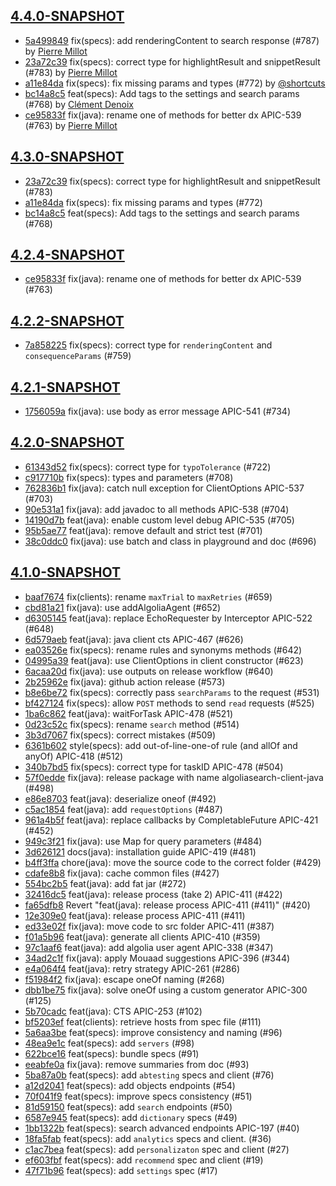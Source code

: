 ## [4.4.0-SNAPSHOT](https://github.com/algolia/algoliasearch-client-java-2/compare/4.3.0-SNAPSHOT...4.4.0-SNAPSHOT)

- [5a499849](https://github.com/algolia/api-clients-automation/commit/5a499849) fix(specs): add renderingContent to search response (#787) by [Pierre Millot](pierre.millot@algolia.com)
- [23a72c39](https://github.com/algolia/api-clients-automation/commit/23a72c39) fix(specs): correct type for highlightResult and snippetResult (#783) by [Pierre Millot](pierre.millot@algolia.com)
- [a11e84da](https://github.com/algolia/api-clients-automation/commit/a11e84da) fix(specs): fix missing params and types (#772) by [@shortcuts](https://github.com/shortcuts/)
- [bc14a8c5](https://github.com/algolia/api-clients-automation/commit/bc14a8c5) feat(specs): Add tags to the settings and search params (#768) by [Clément Denoix](flydesigned@gmail.com)
- [ce95833f](https://github.com/algolia/api-clients-automation/commit/ce95833f) fix(java): rename one of methods for better dx APIC-539 (#763) by [Pierre Millot](pierre.millot@algolia.com)

## [4.3.0-SNAPSHOT](https://github.com/algolia/algoliasearch-client-java-2/compare/4.2.4-SNAPSHOT...4.3.0-SNAPSHOT)

- [23a72c39](https://github.com/algolia/api-clients-automation/commit/23a72c39) fix(specs): correct type for highlightResult and snippetResult (#783)
- [a11e84da](https://github.com/algolia/api-clients-automation/commit/a11e84da) fix(specs): fix missing params and types (#772)
- [bc14a8c5](https://github.com/algolia/api-clients-automation/commit/bc14a8c5) feat(specs): Add tags to the settings and search params (#768)

## [4.2.4-SNAPSHOT](https://github.com/algolia/algoliasearch-client-java-2/compare/4.2.2-SNAPSHOT...4.2.4-SNAPSHOT)

- [ce95833f](https://github.com/algolia/api-clients-automation/commit/ce95833f) fix(java): rename one of methods for better dx APIC-539 (#763)

## [4.2.2-SNAPSHOT](https://github.com/algolia/algoliasearch-client-java-2/compare/4.2.1-SNAPSHOT...4.2.2-SNAPSHOT)

- [7a858225](https://github.com/algolia/api-clients-automation/commit/7a858225) fix(specs): correct type for `renderingContent` and `consequenceParams` (#759)

## [4.2.1-SNAPSHOT](https://github.com/algolia/algoliasearch-client-java-2/compare/4.2.0-SNAPSHOT...4.2.1-SNAPSHOT)

- [1756059a](https://github.com/algolia/api-clients-automation/commit/1756059a) fix(java): use body as error message APIC-541 (#734)

## [4.2.0-SNAPSHOT](https://github.com/algolia/algoliasearch-client-java-2/compare/4.1.0-SNAPSHOT...4.2.0-SNAPSHOT)

- [61343d52](https://github.com/algolia/api-clients-automation/commit/61343d52) fix(specs): correct type for `typoTolerance` (#722)
- [c917710b](https://github.com/algolia/api-clients-automation/commit/c917710b) fix(specs): types and parameters (#708)
- [762836b1](https://github.com/algolia/api-clients-automation/commit/762836b1) fix(java): catch null exception for ClientOptions APIC-537 (#703)
- [90e531a1](https://github.com/algolia/api-clients-automation/commit/90e531a1) fix(java): add javadoc to all methods APIC-538 (#704)
- [14190d7b](https://github.com/algolia/api-clients-automation/commit/14190d7b) feat(java): enable custom level debug APIC-535 (#705)
- [95b5ae77](https://github.com/algolia/api-clients-automation/commit/95b5ae77) feat(java): remove default and strict test (#701)
- [38c0ddc0](https://github.com/algolia/api-clients-automation/commit/38c0ddc0) fix(java): use batch and class in playground and doc (#696)

## [4.1.0-SNAPSHOT](https://github.com/algolia/algoliasearch-client-java-2/compare/4.0.0-SNAPSHOT...4.1.0-SNAPSHOT)

- [baaf7674](https://github.com/algolia/api-clients-automation/commit/baaf7674) fix(clients): rename `maxTrial` to `maxRetries` (#659)
- [cbd81a21](https://github.com/algolia/api-clients-automation/commit/cbd81a21) fix(java): use addAlgoliaAgent (#652)
- [d6305145](https://github.com/algolia/api-clients-automation/commit/d6305145) feat(java): replace EchoRequester by Interceptor APIC-522 (#648)
- [6d579aeb](https://github.com/algolia/api-clients-automation/commit/6d579aeb) feat(java): java client cts APIC-467 (#626)
- [ea03526e](https://github.com/algolia/api-clients-automation/commit/ea03526e) fix(specs): rename rules and synonyms methods (#642)
- [04995a39](https://github.com/algolia/api-clients-automation/commit/04995a39) feat(java): use ClientOptions in client constructor (#623)
- [6acaa20d](https://github.com/algolia/api-clients-automation/commit/6acaa20d) fix(java): use outputs on release workflow (#640)
- [2b25962e](https://github.com/algolia/api-clients-automation/commit/2b25962e) fix(java): github action release (#573)
- [b8e6be72](https://github.com/algolia/api-clients-automation/commit/b8e6be72) fix(specs): correctly pass `searchParams` to the request (#531)
- [bf427124](https://github.com/algolia/api-clients-automation/commit/bf427124) fix(specs): allow `POST` methods to send `read` requests (#525)
- [1ba6c862](https://github.com/algolia/api-clients-automation/commit/1ba6c862) feat(java): waitForTask APIC-478 (#521)
- [0d23c52c](https://github.com/algolia/api-clients-automation/commit/0d23c52c) fix(specs): rename `search` method (#514)
- [3b3d7067](https://github.com/algolia/api-clients-automation/commit/3b3d7067) fix(specs): correct mistakes (#509)
- [6361b602](https://github.com/algolia/api-clients-automation/commit/6361b602) style(specs): add out-of-line-one-of rule (and allOf and anyOf) APIC-418 (#512)
- [340b7bd5](https://github.com/algolia/api-clients-automation/commit/340b7bd5) fix(specs): correct type for taskID APIC-478 (#504)
- [57f0edde](https://github.com/algolia/api-clients-automation/commit/57f0edde) fix(java): release package with name algoliasearch-client-java (#498)
- [e86e8703](https://github.com/algolia/api-clients-automation/commit/e86e8703) feat(java): deserialize oneof (#492)
- [c5ac1854](https://github.com/algolia/api-clients-automation/commit/c5ac1854) feat(java): add `requestOptions` (#487)
- [961a4b5f](https://github.com/algolia/api-clients-automation/commit/961a4b5f) feat(java): replace callbacks by CompletableFuture APIC-421 (#452)
- [949c3f21](https://github.com/algolia/api-clients-automation/commit/949c3f21) fix(java): use Map for query parameters (#484)
- [3d626121](https://github.com/algolia/api-clients-automation/commit/3d626121) docs(java): installation guide APIC-419 (#481)
- [b4ff3ffa](https://github.com/algolia/api-clients-automation/commit/b4ff3ffa) chore(java): move the source code to the correct folder (#429)
- [cdafe8b8](https://github.com/algolia/api-clients-automation/commit/cdafe8b8) fix(java): cache common files (#427)
- [554bc2b5](https://github.com/algolia/api-clients-automation/commit/554bc2b5) feat(java): add fat jar (#272)
- [32416dc5](https://github.com/algolia/api-clients-automation/commit/32416dc5) feat(java): release process (take 2) APIC-411 (#422)
- [fa65dfb8](https://github.com/algolia/api-clients-automation/commit/fa65dfb8) Revert "feat(java): release process APIC-411 (#411)" (#420)
- [12e309e0](https://github.com/algolia/api-clients-automation/commit/12e309e0) feat(java): release process APIC-411 (#411)
- [ed33e02f](https://github.com/algolia/api-clients-automation/commit/ed33e02f) fix(java): move code to src folder APIC-411 (#387)
- [f01a5b96](https://github.com/algolia/api-clients-automation/commit/f01a5b96) feat(java): generate all clients APIC-410 (#359)
- [97c1aaf6](https://github.com/algolia/api-clients-automation/commit/97c1aaf6) feat(java): add algolia user agent APIC-338 (#347)
- [34ad2c1f](https://github.com/algolia/api-clients-automation/commit/34ad2c1f) fix(java): apply Mouaad suggestions APIC-396 (#344)
- [e4a064f4](https://github.com/algolia/api-clients-automation/commit/e4a064f4) feat(java): retry strategy APIC-261 (#286)
- [f51984f2](https://github.com/algolia/api-clients-automation/commit/f51984f2) fix(java): escape oneOf naming (#268)
- [dbb1be75](https://github.com/algolia/api-clients-automation/commit/dbb1be75) fix(java): solve oneOf using a custom generator APIC-300 (#125)
- [5b70cadc](https://github.com/algolia/api-clients-automation/commit/5b70cadc) feat(java): CTS APIC-253 (#102)
- [bf5203ef](https://github.com/algolia/api-clients-automation/commit/bf5203ef) feat(clients): retrieve hosts from spec file (#111)
- [5a6aa3be](https://github.com/algolia/api-clients-automation/commit/5a6aa3be) feat(specs): improve consistency and naming (#96)
- [48ea9e1c](https://github.com/algolia/api-clients-automation/commit/48ea9e1c) feat(specs): add `servers` (#98)
- [622bce16](https://github.com/algolia/api-clients-automation/commit/622bce16) feat(specs): bundle specs (#91)
- [eeabfe0a](https://github.com/algolia/api-clients-automation/commit/eeabfe0a) fix(java): remove summaries from doc (#93)
- [5ba87a0b](https://github.com/algolia/api-clients-automation/commit/5ba87a0b) feat(specs): add `abtesting` specs and client (#76)
- [a12d2041](https://github.com/algolia/api-clients-automation/commit/a12d2041) feat(specs): add objects endpoints (#54)
- [70f041f9](https://github.com/algolia/api-clients-automation/commit/70f041f9) feat(specs): improve specs consistency (#51)
- [81d59150](https://github.com/algolia/api-clients-automation/commit/81d59150) feat(specs): add `search` endpoints (#50)
- [6587e945](https://github.com/algolia/api-clients-automation/commit/6587e945) feat(specs): add `dictionary` specs (#49)
- [1bb1322b](https://github.com/algolia/api-clients-automation/commit/1bb1322b) feat(specs): search advanced endpoints APIC-197 (#40)
- [18fa5fab](https://github.com/algolia/api-clients-automation/commit/18fa5fab) feat(specs): add `analytics` specs and client. (#36)
- [c1ac7bea](https://github.com/algolia/api-clients-automation/commit/c1ac7bea) feat(specs): add `personalizaton` spec and client (#27)
- [ef603fbf](https://github.com/algolia/api-clients-automation/commit/ef603fbf) feat(specs): add `recommend` spec and client (#19)
- [47f71b96](https://github.com/algolia/api-clients-automation/commit/47f71b96) feat(specs): add `settings` spec (#17)

